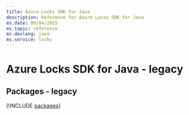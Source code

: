 ```yaml
---
title: Azure Locks SDK for Java
description: Reference for Azure Locks SDK for Java
ms.date: 09/04/2025
ms.topic: reference
ms.devlang: java
ms.service: locks
---
```

# Azure Locks SDK for Java - legacy
## Packages - legacy
[!INCLUDE [packages](locks-index.md)]